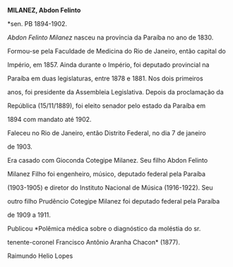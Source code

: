 **MILANEZ, Abdon Felinto**



\*sen. PB 1894-1902.



*Abdon Felinto Milanez* nasceu na província da Paraíba no ano de 1830.



Formou-se pela Faculdade de Medicina do Rio de Janeiro, então capital do

Império, em 1857. Ainda durante o Império, foi deputado provincial na

Paraíba em duas legislaturas, entre 1878 e 1881. Nos dois primeiros

anos, foi presidente da Assembleia Legislativa. Depois da proclamação da

República (15/11/1889), foi eleito senador pelo estado da Paraíba em

1894 com mandato até 1902.



Faleceu no Rio de Janeiro, então Distrito Federal, no dia 7 de janeiro

de 1903.



Era casado com Gioconda Cotegipe Milanez. Seu filho Abdon Felinto

Milanez Filho foi engenheiro, músico, deputado federal pela Paraíba

(1903-1905) e diretor do Instituto Nacional de Música (1916-1922). Seu

outro filho Prudêncio Cotegipe Milanez foi deputado federal pela Paraíba

de 1909 a 1911.



Publicou *Polêmica médica sobre o diagnóstico da moléstia do sr.

tenente-coronel Francisco Antônio Aranha Chacon* (1877).



Raimundo Helio Lopes



